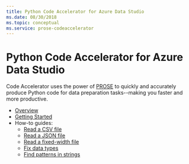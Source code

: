 ```yaml
---
title: Python Code Accelerator for Azure Data Studio
ms.date: 08/30/2018
ms.topic: conceptual
ms.service: prose-codeaccelerator
---
```


# Python Code Accelerator for Azure Data Studio

Code Accelerator uses the power of [PROSE](https://microsoft.github.io/prose) to quickly and accurately produce Python code for data preparation tasks--making you faster and more productive.

* [Overview](overview.md)
* [Getting Started](gettingstarted.md)
* How-to guides:
    * [Read a CSV file](readcsv.md)
    * [Read a JSON file](readjson.md)
    * [Read a fixed-width file](readfixedwidth.md)
    * [Fix data types](fixdatatypes.md)
    * [Find patterns in strings](findpatterns.md)